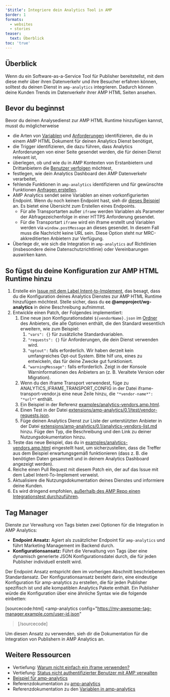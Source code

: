 ```yaml
---
'$title': Integriere dein Analytics Tool in AMP
$order: 1
formats:
  - websites
  - stories
teaser:
  text: Überblick
toc: 'true'
---
```


<!--
This file is imported from https://github.com/ampproject/amphtml/blob/main/extensions/amp-analytics/integrating-analytics.md.
Please do not change this file.
If you have found a bug or an issue please
have a look and request a pull request there.
-->

## Überblick <a name="overview"></a>

Wenn du ein Software-as-a-Service Tool für Publisher bereitstellst, mit dem diese mehr über ihren Datenverkehr und ihre Besucher erfahren können, solltest du deinen Dienst in `amp-analytics` integrieren. Dadurch können deine Kunden Trends im Datenverkehr ihrer AMP HTML Seiten ansehen.

## Bevor du beginnst <a name="before-you-begin"></a>

Bevor du deinen Analysedienst zur AMP HTML Runtime hinzufügen kannst, musst du möglicherweise

- die Arten von [Variablen](https://github.com/ampproject/amphtml/blob/main/extensions/amp-analytics/analytics-vars.md) und [Anforderungen](https://github.com/ampproject/amphtml/blob/main/extensions/amp-analytics/amp-analytics.md#requests) identifizieren, die du in einem AMP HTML Dokument für deinen Analytics Dienst benötigst,
- die Trigger identifizieren, die dazu führen, dass Analytics Anforderungen von einer Seite gesendet werden, die für deinen Dienst relevant ist,
- überlegen, ob und wie du in AMP Kontexten von Erstanbietern und Drittanbietern die [Benutzer verfolgen](https://github.com/ampproject/amphtml/blob/main/docs/spec/amp-managing-user-state.md) möchtest,
- festlegen, wie dein Analytics Dashboard den AMP Datenverkehr verarbeitet,
- fehlende Funktionen in `amp-analytics` identifizieren und für gewünschte Funktionen [Anfragen erstellen](https://github.com/ampproject/amphtml/issues/new).
- AMP Analytics sendet seine Variablen an einen vorkonfigurierten Endpoint. Wenn du noch keinen Endpoint hast, sieh dir [dieses Beispiel](https://github.com/ampproject/amp-publisher-sample#amp-analytics-sample) an. Es bietet eine Übersicht zum Erstellen eines Endpoints.
  - Für alle Transportarten außer `iframe` werden Variablen als Parameter der Abfragezeichenfolge in einer HTTPS Anforderung gesendet.
  - Für die Transportart `iframe` wird ein iframe erstellt und Variablen werden via `window.postMessage` an dieses gesendet. In diesem Fall muss die Nachricht keine URL sein. Diese Option steht nur MRC-akkreditierten Anbietern zur Verfügung.
- Überlege dir, wie sich die Integration in `amp-analytics` auf Richtlinien (insbesondere deine Datenschutzrichtlinie) oder Vereinbarungen auswirken kann.

## So fügst du deine Konfiguration zur AMP HTML Runtime hinzu <a name="adding-your-configuration-to-the-amp-html-runtime"></a>

1. Erstelle ein [Issue mit dem Label Intent-to-Implement](https://github.com/ampproject/amphtml/blob/main/extensions/amp-analytics/../../docs/contributing.md#contributing-features), das besagt, dass du die Konfiguration deines Analytics Dienstes zur AMP HTML Runtime hinzufügen möchtest. Stelle sicher, dass du **cc @ampproject/wg-analytics** in deine Beschreibung aufnimmst.
2. Entwickle einen Patch, der Folgendes implementiert:
   1. Eine neue json Konfigurationsdatei `${vendorName}.json` im [Ordner](https://github.com/ampproject/amphtml/tree/main/extensions/amp-analytics/0.1/vendors) des Anbieters, die alle Optionen enthält, die den Standard wesentlich erweitern, wie zum Beispiel:
      1. `"vars": {}` für zusätzliche Standardvariablen.
      2. `"requests": {}` für Anforderungen, die dein Dienst verwenden wird.
      3. `"optout":` falls erforderlich. Wir haben derzeit kein umfangreiches Opt-out System. Bitte hilf uns, eines zu entwickeln, das für deine Zwecke gut funktioniert.
      4. `"warningMessage":` falls erforderlich. Zeigt in der Konsole Warninformationen des Anbieters an (z. B. Veraltete Version oder Migration).
   2. Wenn du den iframe Transport verwendest, füge zu ANALYTICS_IFRAME_TRANSPORT_CONFIG in der Datei iframe-transport-vendor.js eine neue Zeile hinzu, die `"*vendor-name*": "*url*"` enthält.
   3. Ein Beispiel in der Referenz [examples/analytics-vendors.amp.html](https://github.com/ampproject/amphtml/blob/main/extensions/amp-analytics/../../examples/analytics-vendors.amp.html).
   4. Einen Test in der Datei [extensions/amp-analytics/0.1/test/vendor-requests.json](https://github.com/ampproject/amphtml/blob/main/extensions/amp-analytics/../../extensions/amp-analytics/0.1/test/vendor-requests.json).
   5. Füge deinen Analytics Dienst zur Liste der unterstützten Anbieter in der Datei [extensions/amp-analytics/0.1/analytics-vendors-list.md](https://github.com/ampproject/amphtml/blob/main/extensions/amp-analytics/./analytics-vendors-list.md) hinzu. Füge den Typ, die Beschreibung und den Link zu deiner Nutzungsdokumentation hinzu.
3. Teste das neue Beispiel, das du in [examples/analytics-vendors.amp.html](https://github.com/ampproject/amphtml/blob/main/extensions/amp-analytics/../../examples/analytics-vendors.amp.html) eingestellt hast, um sicherzustellen, dass die Treffer aus dem Beispiel erwartungsgemäß funktionieren (dass z. B. die benötigten Daten gesammelt und in deinem Analytics Dashboard angezeigt werden).
4. Reiche einen Pull Request mit diesem Patch ein, der auf das Issue mit dem Label Intent-To-Implement verweist.
5. Aktualisiere die Nutzungsdokumentation deines Dienstes und informiere deine Kunden.
6. Es wird dringend empfohlen, [außerhalb des AMP Repo einen Integrationstest durchzuführen](https://github.com/ampproject/amphtml/blob/main/extensions/amp-analytics/../../3p/README.md#adding-proper-integration-tests).

## Tag Manager <a name="tag-managers"></a>

Dienste zur Verwaltung von Tags bieten zwei Optionen für die Integration in AMP Analytics:

- **Endpoint Ansatz:** Agiert als zusätzlicher Endpoint für `amp-analytics` und führt Marketing Management im Backend durch.
- **Konfigurationsansatz:** Führt die Verwaltung von Tags über eine dynamisch generierte JSON Konfigurationsdatei durch, die für jeden Publisher individuell erstellt wird.

Der Endpoint Ansatz entspricht dem im vorherigen Abschnitt beschriebenen Standardansatz. Der Konfigurationsansatz besteht darin, eine eindeutige Konfiguration für amp-analytics zu erstellen, die für jeden Publisher spezifisch ist und alle kompatiblen Analytics Pakete enthält. Ein Publisher würde die Konfiguration über eine ähnliche Syntax wie die folgende einbetten:

[sourcecode:html]
<amp-analytics
config="https://my-awesome-tag-manager.example.com/user-id.json"

> </amp-analytics>
> [/sourcecode]

Um diesen Ansatz zu verwenden, sieh dir die Dokumentation für die Integration von Publishern in AMP Analytics an.

## Weitere Ressourcen <a name="further-resources"></a>

- Vertiefung: [Warum nicht einfach ein iframe verwenden?](https://github.com/ampproject/amphtml/blob/main/extensions/amp-analytics/why-not-iframe.md)
- Vertiefung: [Status nicht authentifizierter Benutzer mit AMP verwalten](https://github.com/ampproject/amphtml/blob/main/docs/spec/amp-managing-user-state.md)
- [Beispiel für amp-analytics](https://github.com/ampproject/amp-publisher-sample#amp-analytics-sample)
- Referenzdokumentation zu [amp-analytics](https://amp.dev/documentation/components/amp-analytics)
- Referenzdokumentation zu den [Variablen in amp-analytics](https://github.com/ampproject/amphtml/blob/main/extensions/amp-analytics/analytics-vars.md)
